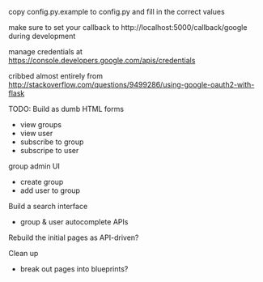 copy config.py.example to config.py and fill in the correct values

make sure to set your callback to http://localhost:5000/callback/google during development

manage credentials at https://console.developers.google.com/apis/credentials

cribbed almost entirely from http://stackoverflow.com/questions/9499286/using-google-oauth2-with-flask

TODO:
Build as dumb HTML forms
- view groups
- view user
- subscribe to group
- subscripe to user

group admin UI
- create group
- add user to group

Build a search interface
- group & user autocomplete APIs

Rebuild the initial pages as API-driven?

Clean up
- break out pages into blueprints?